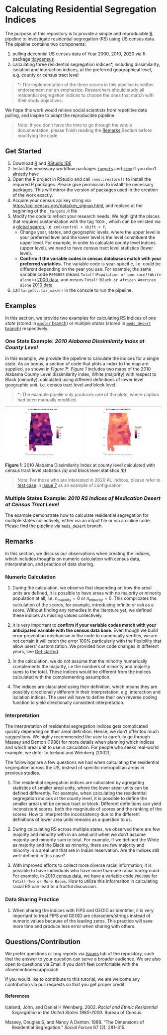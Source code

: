 
<!-- README.md is generated from README.Rmd. Please edit that file -->

# Calculating Residential Segregation Indices

The purpose of this repository is to provide a simple and reproducible
[R](https://www.r-project.org/) pipeline to investigate residential
segregation (RS) using US census data. The pipeline contains two
components:

1.  pulling decennial US census data of Year 2000, 2010, 2020 via R
    package [tidycensus](https://walker-data.com/tidycensus/index.html)
2.  calculating three residential segregation indices\*, including
    dissimilarity, isolation and interaction indices, at the preferred
    geographical level, e.g. county or census tract level

> \*: The implementation of the three scores in this pipeline is neither
> endorsement nor an emphasize. Researchers should study all residential
> segregation indices to choose the ones that match with their study
> objectives.

We hope this work would relieve social scientists from repetitive data
pulling, and inspire to adapt the reproducible pipeline.

> Note: If you don’t have the time to go through the whole
> documentation, please finish reading the [Remarks](#remarks) Section
> before modifying the code

## Get Started

1.  Download [R](https://www.r-project.org/) and [RStudio
    IDE](https://www.rstudio.com/products/rstudio/download/)
2.  Install the necessary workflow packages
    [`targets`](https://cran.r-project.org/web/packages/targets/index.html)
    and [`renv`](https://rstudio.github.io/renv/articles/renv.html) if
    you don’t already have
3.  Open the R project in RStudio and call `renv::restore()` to install
    the required R packages. Please give permission to install the
    necessary packages. This will mirror the version of packages used in
    the creation of the work exactly.
4.  Acquire your census api key string via
    <https://api.census.gov/data/key_signup.html>, and replace at the
    beginning of the `_targets.R` file
5.  Modify the code to reflect your research needs. We highlight the
    places that requires customization with the tag `TODO:`, which can
    be enlisted via a [global
    search](https://support.rstudio.com/hc/en-us/articles/200710523-Navigating-Code),
    i.e. `cmd/control + shift + f`.
    -   Change year, states, and geographic levels, where the upper
        level is your preferred level and the lower level is the level
        constituent the upper level. For example, in order to calculate
        county level indices (upper level), we need to have census tract
        level statistics (lower level).
    -   **Confirm if the variable codes in census databases match with
        your preferred variables.** The variable code is year-specific,
        i.e. could be different depending on the year you use. For
        example, the same variable code `P003003` means
        `Total!!Population of one race!!White alone` in [2000
        data](https://api.census.gov/data/2000/dec/sf1/variables.html),
        and means `Total!!Black or African American alone` [2010
        data](https://api.census.gov/data/2010/dec/sf1/variables.html)
6.  call `targets::tar_make()` in the console to run the pipeline.

## Examples

In this section, we provide two examples for calculating RS indices of
*one state* (stored in [`master`
branch](https://github.com/boyiguo1/Tutorial-Residential_Segregation_Score/tree/master))
or *multiple states* (stored in [`meds_desert`
branch](https://github.com/boyiguo1/Tutorial-Residential_Segregation_Score/tree/meds_desert))
respectively.

### One State Example: *2010 Alabama Dissimilarity Index at County Level*

In this example, we provide the pipeline to calculate the indices for a
single state. As an bonus, a section of code that plots a index to the
map are supplied, as shown in *Figure 1*\*. *Figure 1* includes two maps
of the 2010 Alabama County Level dissimilarity index, White (majority)
with respect to Black (minority), calculated using different definitions
of lower level geographic unit, i.e. census tract level and block level.

> \*: The example pipelie only produces one of the plots, where caption
> had been manually modified.

| ![](README_files/figure/2010_AL_Disml_tract.png) | ![](README_files/figure/2010_AL_Disml_block.png) |
|--------------------------------------------------|--------------------------------------------------|

**Figure 1**: 2010 Alabama Dissimilarity Index at county level
calculated with census tract level statistics *(a)* and block level
statistics *(b)*

> Note: For those who are interested in 2020 AL Indices, please refer to
> [test
> case](https://github.com/boyiguo1/Tutorial-Residential_Segregation_Score/issues/7#issuecomment-1005776330)
> in [Issue
> 7](https://github.com/boyiguo1/Tutorial-Residential_Segregation_Score/issues/7)
> as an example of configuration

### Multiple States Example: *2010 RS Indices of Medication Desert at Census Tract Level*

The example demonstrate how to calculate residential segregation for
multiple states collectively, either via an intput file or via an inline
code. Please find the pipeline via
[`meds_desert`](https://github.com/boyiguo1/Tutorial-Residential_Segregation_Score/tree/meds_desert)
branch.

## Remarks

In this section, we discuss our observations when creating the indices,
which includes thoughts on numeric calculation with census data,
interpretation, and practice of data sharing.

### Numeric Calculation

1.  During the calculation, we observe that depending on how the areal
    units are defined, it is possible to have areas with no majority or
    minority population at all, i.e. *n*<sub>majority</sub> = 0 or
    *n*<sub>minority</sub> = 0. This complicates the calculation of the
    scores, for example, introducing infinite or `NaN` as a score.
    Without finding any remedies in the literature yet, we defined these
    indices as missing values collectively.

2.  It is very important to **confirm if your variable codes match with
    your anticipated variable with the census data base**. Even though
    we build error prevention mechanism in the code to numerically
    verifies, we are not certain it will catch the error 100%
    particularly with the flexibility that allow users’ customization.
    We provided how code changes in different years, see [Get
    started](#get-started).

3.  In the calculation, we do not assume that the minority numerically
    complements the majority, i.e the numbers of minority and majority
    sums to the total. These indices would be different from the indices
    calculated with the complementing assumption.

4.  The indices are claculated using their definition, which means they
    are possibly directionally different in their interpretation,
    e.g. interaction and isolation indices. The user will have to define
    their own reverse coding function to yield directionally consistent
    interpretation.

### Interpretation

The interpretation of residential segregation indices gets complicated
quickly depending on their areal definition. Hence, we don’t offer too
much suggestions. We highly recommended the user to carefully go through
Massey and Denton (1988) for more details when planning which indices
and which areal unit to use in calculation. For people who seeks
real-world example, we defer to Iceland and Weinberg (2002).

The followings are a few questions we had when calculating the
residential segregation across the US, instead of specific metropolitan
areas in previous studies.

1.  The residential segregation indices are caluclated by agregating
    statistics of smaller areal units, where the lower arear units can
    be defined differently. For example, when calculating the
    residentital segregation indices at the county level, it is possible
    to define the smaller areal unit be census tract or block. Different
    definitions can yield inconsistent scores, both the magnitude of
    scores and the ranking of the scores. How to interpret the
    inconsistency due to the different definitions of lower area units
    remains as a question to us.

2.  During calculating RS across multiple states, we observed there are
    few majority and minority with in an areal unit when we don’t assume
    majority and minority sum to total. For example, if we defined the
    White as majority and the Black as minority, there are few majority
    and minority in a areal unit that are in Indian reservation. Are the
    indices still well-defined in this case?

3.  With improved efforts to collect more diverse racial information, it
    is possible to have individuals who have more than one racial
    background. For example, in [2010 census
    data](https://api.census.gov/data/2010/dec/sf1/variables.html), we
    have a variable code `P003008` for `Total!!Two or More Races`. How
    to utilize this informaiton in calculating racial RS can lead to a
    fruitful discussion.

### Data Sharing Practice

1.  When sharing the indices with FIPS and GEOID as identifier, it is
    very important to treat FIPS and GEOID are characters/strings
    instead of numeric values because of the leading zeros. This
    practice will save more time and produce less error when sharing
    with others.

<!-- 2. For the ease of your collaborators, it is better to generate the GEOID when sending data pull request. Itspulling data, instead of giving individual FIPS for different levels. It is not a big  deal, but potentially create human error when concatenating the FIPS. for example leading zero problem -->

## Questions/Contribution

We prefer questions or bug reports via
[Issues](https://github.com/boyiguo1/Tutorial-Residential_Segregation_Score/issues/)
tab of the repository, such that the answer to your question can serve a
broader audience. We are also open to questions via Email if you don’t
feel comfortable with the aforementioned approach.

If you would like to contribute to this tutorial, we are welcome any
contribution via pull requests so that you get proper credit.

#### References

<div id="refs" class="references csl-bib-body hanging-indent">

<div id="ref-iceland2002" class="csl-entry">

Iceland, John, and Daniel H Weinberg. 2002. *Racial and Ethnic
Residential Segregation in the United States 1980-2000*. Bureau of
Census.

</div>

<div id="ref-massey1988" class="csl-entry">

Massey, Douglas S, and Nancy A Denton. 1988. “The Dimensions of
Residential Segregation.” *Social Forces* 67 (2): 281–315.

</div>

</div>
